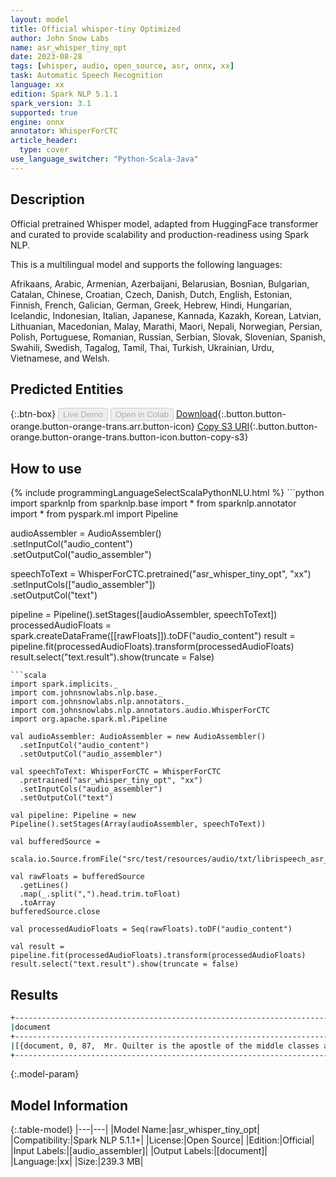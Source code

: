 ```yaml
---
layout: model
title: Official whisper-tiny Optimized
author: John Snow Labs
name: asr_whisper_tiny_opt
date: 2023-08-28
tags: [whisper, audio, open_source, asr, onnx, xx]
task: Automatic Speech Recognition
language: xx
edition: Spark NLP 5.1.1
spark_version: 3.1
supported: true
engine: onnx
annotator: WhisperForCTC
article_header:
  type: cover
use_language_switcher: "Python-Scala-Java"
---
```


## Description

Official pretrained Whisper model, adapted from HuggingFace transformer and curated to provide scalability and production-readiness using Spark NLP.

This is a multilingual model and supports the following languages:

Afrikaans, Arabic, Armenian, Azerbaijani, Belarusian, Bosnian, Bulgarian, Catalan, Chinese, Croatian, Czech, Danish, Dutch, English, Estonian, Finnish, French, Galician, German, Greek, Hebrew, Hindi, Hungarian, Icelandic, Indonesian, Italian, Japanese, Kannada, Kazakh, Korean, Latvian, Lithuanian, Macedonian, Malay, Marathi, Maori, Nepali, Norwegian, Persian, Polish, Portuguese, Romanian, Russian, Serbian, Slovak, Slovenian, Spanish, Swahili, Swedish, Tagalog, Tamil, Thai, Turkish, Ukrainian, Urdu, Vietnamese, and Welsh.

## Predicted Entities



{:.btn-box}
<button class="button button-orange" disabled>Live Demo</button>
<button class="button button-orange" disabled>Open in Colab</button>
[Download](https://s3.amazonaws.com/auxdata.johnsnowlabs.com/public/models/asr_whisper_tiny_opt_xx_5.1.1_3.4_1693213918398.zip){:.button.button-orange.button-orange-trans.arr.button-icon}
[Copy S3 URI](s3://auxdata.johnsnowlabs.com/public/models/asr_whisper_tiny_opt_xx_5.1.1_3.4_1693213918398.zip){:.button.button-orange.button-orange-trans.button-icon.button-copy-s3}

## How to use



<div class="tabs-box" markdown="1">
{% include programmingLanguageSelectScalaPythonNLU.html %}
```python
import sparknlp
from sparknlp.base import *
from sparknlp.annotator import *
from pyspark.ml import Pipeline

audioAssembler = AudioAssembler() \
    .setInputCol("audio_content") \
    .setOutputCol("audio_assembler")

speechToText = WhisperForCTC.pretrained("asr_whisper_tiny_opt", "xx") \
    .setInputCols(["audio_assembler"]) \
    .setOutputCol("text")

pipeline = Pipeline().setStages([audioAssembler, speechToText])
processedAudioFloats = spark.createDataFrame([[rawFloats]]).toDF("audio_content")
result = pipeline.fit(processedAudioFloats).transform(processedAudioFloats)
result.select("text.result").show(truncate = False)
```
```scala
import spark.implicits._
import com.johnsnowlabs.nlp.base._
import com.johnsnowlabs.nlp.annotators._
import com.johnsnowlabs.nlp.annotators.audio.WhisperForCTC
import org.apache.spark.ml.Pipeline

val audioAssembler: AudioAssembler = new AudioAssembler()
  .setInputCol("audio_content")
  .setOutputCol("audio_assembler")

val speechToText: WhisperForCTC = WhisperForCTC
  .pretrained("asr_whisper_tiny_opt", "xx") 
  .setInputCols("audio_assembler")
  .setOutputCol("text")

val pipeline: Pipeline = new Pipeline().setStages(Array(audioAssembler, speechToText))

val bufferedSource =
  scala.io.Source.fromFile("src/test/resources/audio/txt/librispeech_asr_0.txt")

val rawFloats = bufferedSource
  .getLines()
  .map(_.split(",").head.trim.toFloat)
  .toArray
bufferedSource.close

val processedAudioFloats = Seq(rawFloats).toDF("audio_content")

val result = pipeline.fit(processedAudioFloats).transform(processedAudioFloats)
result.select("text.result").show(truncate = false)
```
</div>

## Results

```bash
+------------------------------------------------------------------------------------------------------------------------------------------------+
|document                                                                                                                                        |
+------------------------------------------------------------------------------------------------------------------------------------------------+
|[{document, 0, 87,  Mr. Quilter is the apostle of the middle classes and we are glad to welcome his gospel., {length -> 93680, audio -> 0}, []}]|
+------------------------------------------------------------------------------------------------------------------------------------------------+
```

{:.model-param}
## Model Information

{:.table-model}
|---|---|
|Model Name:|asr_whisper_tiny_opt|
|Compatibility:|Spark NLP 5.1.1+|
|License:|Open Source|
|Edition:|Official|
|Input Labels:|[audio_assembler]|
|Output Labels:|[document]|
|Language:|xx|
|Size:|239.3 MB|
